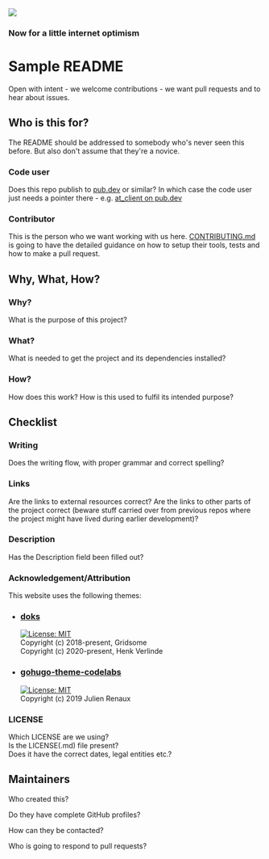 <img src="https://atsign.dev/assets/img/@dev.png?sanitize=true">

### Now for a little internet optimism

<!-- TODO -->

# Sample README

Open with intent - we welcome contributions - we want pull requests and to hear about issues.

## Who is this for?

The README should be addressed to somebody who's never seen this before.
But also don't assume that they're a novice.

### Code user

Does this repo publish to [pub.dev](https://pub.dev) or similar?
In which case the code user just needs a pointer there - e.g. [at_client on pub.dev](https://pub.dev/packages/at_client)

### Contributor

This is the person who we want working with us here.
[CONTRIBUTING.md](CONTRIBUTING.md) is going to have the detailed guidance on how to setup their tools,
tests and how to make a pull request.

## Why, What, How?

### Why?

What is the purpose of this project?

### What?

What is needed to get the project and its dependencies installed?

### How?

How does this work? How is this used to fulfil its intended purpose?

## Checklist

### Writing

Does the writing flow, with proper grammar and correct spelling?

### Links

Are the links to external resources correct?
Are the links to other parts of the project correct
(beware stuff carried over from previous repos where the
project might have lived during earlier development)?

### Description

Has the Description field been filled out?

### Acknowledgement/Attribution

This website uses the following themes:

- ### [doks](https://github.com/h-enk/doks)
  [![License: MIT](https://img.shields.io/badge/License-MIT-yellow.svg)](https://opensource.org/licenses/MIT)  
  Copyright (c) 2018-present, Gridsome  
  Copyright (c) 2020-present, Henk Verlinde
- ### [gohugo-theme-codelabs](https://github.com/shprink/gohugo-theme-codelabs)
  [![License: MIT](https://img.shields.io/badge/License-MIT-yellow.svg)](https://opensource.org/licenses/MIT)  
  Copyright (c) 2019 Julien Renaux




### LICENSE

Which LICENSE are we using?  
Is the LICENSE(.md) file present?  
Does it have the correct dates, legal entities etc.?

## Maintainers

Who created this?  

Do they have complete GitHub profiles?  

How can they be contacted?  

Who is going to respond to pull requests?  
